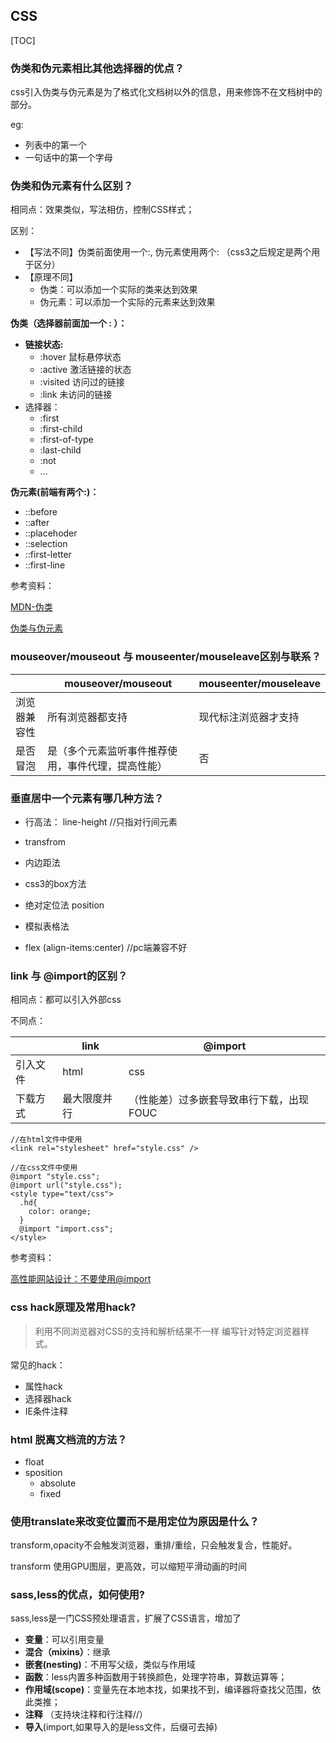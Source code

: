 ## CSS



[TOC]



### 伪类和伪元素相比其他选择器的优点？

css引入伪类与伪元素是为了格式化文档树以外的信息，用来修饰不在文档树中的部分。

eg:

- 列表中的第一个
- 一句话中的第一个字母





### 伪类和伪元素有什么区别？

相同点：效果类似，写法相仿，控制CSS样式；

区别：

- 【写法不同】伪类前面使用一个:,    伪元素使用两个:  （css3之后规定是两个用于区分）    
- 【原理不同】
  - 伪类：可以添加一个实际的类来达到效果
  - 伪元素：可以添加一个实际的元素来达到效果



**伪类（选择器前面加一个 : ）：**

- **链接状态:**
	- :hover  鼠标悬停状态
	- :active  激活链接的状态
	- :visited  访问过的链接
	- :link    未访问的链接
- 选择器：
	- :first
	- :first-child
	- :first-of-type
	- :last-child
	- :not
	- ...



**伪元素(前端有两个:)：**

- ::before
- ::after
- ::placehoder
- ::selection
- ::first-letter
- ::first-line





参考资料：

[MDN-伪类](https://developer.mozilla.org/zh-CN/docs/Web/CSS/Pseudo-classes)

[伪类与伪元素](https://zhuanlan.zhihu.com/p/30354843)



### mouseover/mouseout 与 mouseenter/mouseleave区别与联系？

|              | mouseover/mouseout                                 | mouseenter/mouseleave |
| ------------ | -------------------------------------------------- | --------------------- |
| 浏览器兼容性 | 所有浏览器都支持                                   | 现代标注浏览器才支持  |
| 是否冒泡     | 是（多个元素监听事件推荐使用，事件代理，提高性能） | 否                    |



### 垂直居中一个元素有哪几种方法？

- 行高法： line-height    //只指对行间元素

- transfrom

- 内边距法

- css3的box方法

- 绝对定位法   position

- 模拟表格法

- flex (align-items:center)       //pc端兼容不好

  



### link 与 @import的区别？

相同点：都可以引入外部css



不同点：

|          | link         | @import                                  |
| -------- | ------------ | ---------------------------------------- |
| 引入文件 | html         | css                                      |
| 下载方式 | 最大限度并行 | （性能差）过多嵌套导致串行下载，出现FOUC |



```
//在html文件中使用
<link rel="stylesheet" href="style.css" />

//在css文件中使用
@import "style.css";
@import url("style.css");
<style type="text/css">
  .hd{
    color: orange;
  }
  @import "import.css";
</style>
```



参考资料：

[高性能网站设计：不要使用@import](https://www.qianduan.net/high-performance-web-site-do-not-use-import/)





### css hack原理及常用hack?

> 利用不同浏览器对CSS的支持和解析结果不一样 编写针对特定浏览器样式。

常见的hack：

- 属性hack
- 选择器hack
- IE条件注释



### html 脱离文档流的方法？

- float
- sposition
  - absolute
  - fixed





### 使用translate来改变位置而不是用定位为原因是什么？

transform,opacity不会触发浏览器，重排/重绘，只会触发复合，性能好。

transform 使用GPU图层，更高效，可以缩短平滑动画的时间





### sass,less的优点，如何使用?

sass,less是一门CSS预处理语言，扩展了CSS语言，增加了

- **变量**：可以引用变量
- **混合（mixins）**：继承
- **嵌套(nesting)**：不用写父级，类似与作用域
- **函数**：less内置多种函数用于转换颜色，处理字符串，算数运算等；
- **作用域(scope)**：变量先在本地本找，如果找不到，编译器将查找父范围，依此类推；
- **注释** （支持块注释和行注释//）
- **导入**(import,如果导入的是less文件，后缀可去掉)